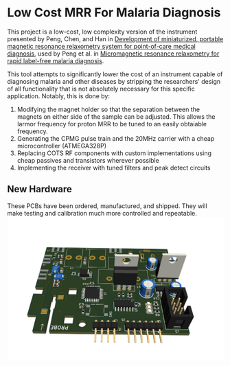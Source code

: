# Low Cost MRR For Malaria Diagnosis

This project is a low-cost, low complexity version of the instrument presented by Peng, Chen, and Han in [Development of miniaturized, portable magnetic resonance relaxometry system for point-of-care medical diagnosis](https://aip.scitation.org/doi/citedby/10.1063/1.4754296), used by Peng et al. in [Micromagnetic resonance relaxometry for rapid label-free malaria diagnosis](https://www.nature.com/articles/nm.3622). 

This tool attempts to significantly lower the cost of an instrument capable of diagnosing malaria and other diseases by stripping the researchers' design of all functionality that is not absolutely necessary for this specific application. Notably, this is done by:
1. Modifying the magnet holder so that the separation between the magnets on either side of the sample can be adjusted. This allows the larmor frequency for proton MRR to be tuned to an easily obtaiable frequency. 
2. Generating the CPMG pulse train and the 20MHz carrier with a cheap microcontroller (ATMEGA328P)
3. Replacing COTS RF components with custom implementations using cheap passives and transistors wherever possible
4. Implementing the receiver with tuned filters and peak detect circuits

## New Hardware
These PCBs have been ordered, manufactured, and shipped. They will make testing and calibration much more controlled and repeatable. 
![New PCB](https://github.com/hansgaensbauer/diagnostic-mrr/blob/main/images/new-hardware.png?raw=true)
